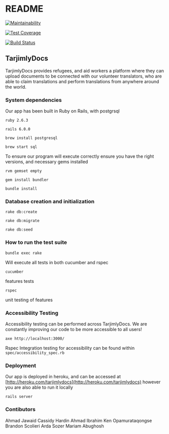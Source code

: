 # README

[![Maintainability](https://api.codeclimate.com/v1/badges/a99a88d28ad37a79dbf6/maintainability)](https://codeclimate.com/github/codeclimate/codeclimate/maintainability)

[![Test Coverage](https://api.codeclimate.com/v1/badges/a99a88d28ad37a79dbf6/test_coverage)](https://codeclimate.com/github/codeclimate/codeclimate/test_coverage)

[![Build Status](https://travis-ci.com/cassidyhardin/TarjimlyDocs.svg?branch=master)](https://travis-ci.com/cassidyhardin/TarjimlyDocs)

## TarjimlyDocs

TarjimlyDocs provides refugees, and aid workers a platform where they can upload documents to be connected with our volunteer translators, who are able to claim translations and perform translations from anywhere around the world. 

### System dependencies

Our app has been built in Ruby on Rails, with postgrsql

`ruby 2.6.3`

`rails 6.0.0`

`brew install postgresql`

`brew start sql`

To ensure our program will execute correctly ensure you have the right versions, and necessary gems installed 

`rvm gemset empty`

`gem install bundler`

`bundle install`

### Database creation and initialization

`rake db:create`

`rake db:migrate`

`rake db:seed`

### **How to run the test suite**

`bundle exec rake` 

Will execute all tests in both cucumber and rspec 

`cucumber` 

features tests 

`rspec` 

unit testing of features 

### Accessibility Testing 

Accessibility testing can be performed across TarjimlyDocs. We are constantly improving our code to be more accessible to all users! 

`axe http://localhost:3000/`

Rspec Integration testing for accessibility can be found within `spec/accessibility_spec.rb` 


### Deployment

Our app is deployed in heroku, and can be accessed at [http://heroku.com/tarjimlydocs](http://heroku.com/tarjimlydocs) however you are also able to run it locally 

`rails server`

### Contibutors 
Ahmad Jawaid 
Cassidy Hardin 
Ahmad Ibrahim 
Ken Opamurataqongse
Brandon Scolieri
Arda Sozer
Mariam Abughosh
